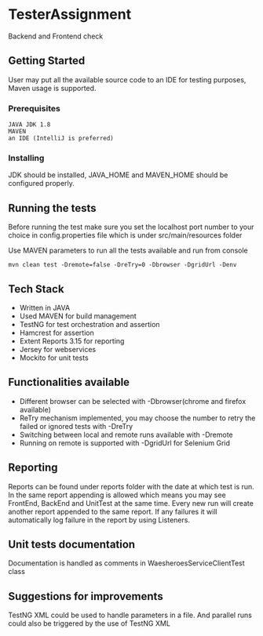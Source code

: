 # TesterAssignment
Backend and Frontend check

## Getting Started

User may put all the available source code to an IDE for testing purposes, Maven usage is supported.

### Prerequisites

```
JAVA JDK 1.8
MAVEN
an IDE (IntelliJ is preferred)

```

### Installing

JDK should be installed, JAVA_HOME and MAVEN_HOME should be configured properly.

## Running the tests
Before running the test make sure you set the localhost port number to your choice in config.properties
file which is under src/main/resources folder

Use MAVEN parameters to run all the tests available and run from console

```
mvn clean test -Dremote=false -DreTry=0 -Dbrowser -DgridUrl -Denv
```
## Tech Stack
* Written in JAVA
* Used MAVEN for build management
* TestNG for test orchestration and assertion
* Hamcrest for assertion
* Extent Reports 3.15 for reporting
* Jersey for webservices
* Mockito for unit tests

## Functionalities available
* Different browser can be selected with -Dbrowser(chrome and firefox available)
* ReTry mechanism implemented, you may choose the number to retry the failed or ignored tests with -DreTry
* Switching between local and remote runs available with -Dremote
* Running on remote is supported with -DgridUrl for Selenium Grid

## Reporting

Reports can be found under reports folder with the date at which test is run. In the same report appending is allowed which means you may see FrontEnd, BackEnd and UnitTest at the same time. Every new run will create another report appended to the same report. If any failures it will automatically log failure in the report by using Listeners.

## Unit tests documentation

Documentation is handled as comments in WaesheroesServiceClientTest class

## Suggestions for improvements

TestNG XML could be used to handle parameters in a file. And parallel runs could also be triggered by the use of TestNG XML



